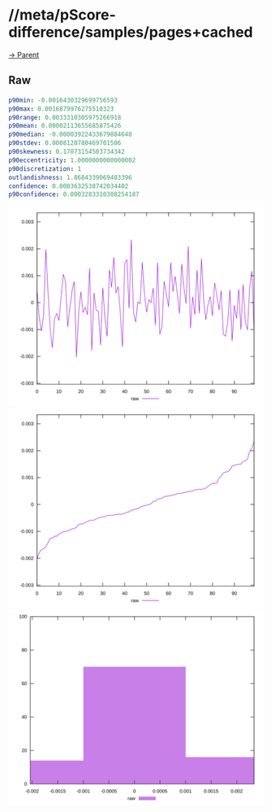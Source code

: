 
# //meta/pScore-difference/samples/pages+cached

[→ Parent](../..)


## Raw


```yaml
p90min: -0.0016430329699756593
p90max: 0.0016879976275510323
p90range: 0.0033310305975266918
p90mean: 0.00002113655685875426
p90median: -0.00003922433679884648
p90stdev: 0.0008120780469701506
p90skewness: 0.17073154503734342
p90eccentricity: 1.0000000000000002
p90discretization: 1
outlandishness: 1.8684339069483396
confidence: 0.0003632538742034402
p90confidence: 0.0003283310308254187

```

![PLOT: raw-values](./raw/values.svg)![PLOT: raw-sorted](./raw/sorted.svg)![PLOT: raw-histogram](./raw/histogram.svg)
